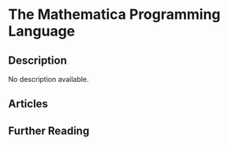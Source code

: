 # The Mathematica Programming Language

## Description

No description available.

## Articles

## Further Reading